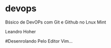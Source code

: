# devops
Bśsico de DevOPs com Git e Github no Lnux Mint

Leandro Hoher

#Desenrolando Pelo Editor Vim...
